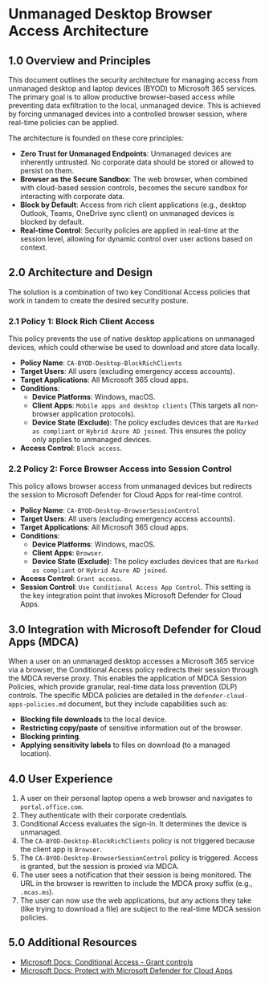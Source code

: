 # Unmanaged Desktop Browser Access Architecture

## 1.0 Overview and Principles

This document outlines the security architecture for managing access from unmanaged desktop and laptop devices (BYOD) to Microsoft 365 services. The primary goal is to allow productive browser-based access while preventing data exfiltration to the local, unmanaged device. This is achieved by forcing unmanaged devices into a controlled browser session, where real-time policies can be applied.

The architecture is founded on these core principles:

- **Zero Trust for Unmanaged Endpoints**: Unmanaged devices are inherently untrusted. No corporate data should be stored or allowed to persist on them.
- **Browser as the Secure Sandbox**: The web browser, when combined with cloud-based session controls, becomes the secure sandbox for interacting with corporate data.
- **Block by Default**: Access from rich client applications (e.g., desktop Outlook, Teams, OneDrive sync client) on unmanaged devices is blocked by default.
- **Real-time Control**: Security policies are applied in real-time at the session level, allowing for dynamic control over user actions based on context.

## 2.0 Architecture and Design

The solution is a combination of two key Conditional Access policies that work in tandem to create the desired security posture.

### 2.1 Policy 1: Block Rich Client Access

This policy prevents the use of native desktop applications on unmanaged devices, which could otherwise be used to download and store data locally.

- **Policy Name**: `CA-BYOD-Desktop-BlockRichClients`
- **Target Users**: All users (excluding emergency access accounts).
- **Target Applications**: All Microsoft 365 cloud apps.
- **Conditions**:
  - **Device Platforms**: Windows, macOS.
  - **Client Apps**: `Mobile apps and desktop clients` (This targets all non-browser application protocols).
  - **Device State (Exclude)**: The policy excludes devices that are `Marked as compliant` or `Hybrid Azure AD joined`. This ensures the policy only applies to unmanaged devices.
- **Access Control**: `Block access`.

### 2.2 Policy 2: Force Browser Access into Session Control

This policy allows browser access from unmanaged devices but redirects the session to Microsoft Defender for Cloud Apps for real-time control.

- **Policy Name**: `CA-BYOD-Desktop-BrowserSessionControl`
- **Target Users**: All users (excluding emergency access accounts).
- **Target Applications**: All Microsoft 365 cloud apps.
- **Conditions**:
  - **Device Platforms**: Windows, macOS.
  - **Client Apps**: `Browser`.
  - **Device State (Exclude)**: The policy excludes devices that are `Marked as compliant` or `Hybrid Azure AD joined`.
- **Access Control**: `Grant access`.
- **Session Control**: `Use Conditional Access App Control`. This setting is the key integration point that invokes Microsoft Defender for Cloud Apps.

## 3.0 Integration with Microsoft Defender for Cloud Apps (MDCA)

When a user on an unmanaged desktop accesses a Microsoft 365 service via a browser, the Conditional Access policy redirects their session through the MDCA reverse proxy. This enables the application of MDCA Session Policies, which provide granular, real-time data loss prevention (DLP) controls. The specific MDCA policies are detailed in the `defender-cloud-apps-policies.md` document, but they include capabilities such as:

- **Blocking file downloads** to the local device.
- **Restricting copy/paste** of sensitive information out of the browser.
- **Blocking printing**.
- **Applying sensitivity labels** to files on download (to a managed location).

## 4.0 User Experience

1. A user on their personal laptop opens a web browser and navigates to `portal.office.com`.
2. They authenticate with their corporate credentials.
3. Conditional Access evaluates the sign-in. It determines the device is unmanaged.
4. The `CA-BYOD-Desktop-BlockRichClients` policy is not triggered because the client app is `Browser`.
5. The `CA-BYOD-Desktop-BrowserSessionControl` policy is triggered. Access is granted, but the session is proxied via MDCA.
6. The user sees a notification that their session is being monitored. The URL in the browser is rewritten to include the MDCA proxy suffix (e.g., `.mcas.ms`).
7. The user can now use the web applications, but any actions they take (like trying to download a file) are subject to the real-time MDCA session policies.

## 5.0 Additional Resources

- [Microsoft Docs: Conditional Access - Grant controls](https://docs.microsoft.com/en-us/azure/active-directory/conditional-access/concept-conditional-access-grant)
- [Microsoft Docs: Protect with Microsoft Defender for Cloud Apps](https://docs.microsoft.com/en-us/azure/active-directory/conditional-access/concept-conditional-access-session)
